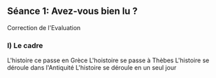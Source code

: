 ## Séance 1: Avez-vous bien lu ?
Correction de l'Evaluation
### I) Le cadre

L'histoire ce passe en Grèce
L'hoistoire se passe à Thèbes
L'histoire se déroule dans l'Antiquité
L'histoire se déroule en un seul jour

